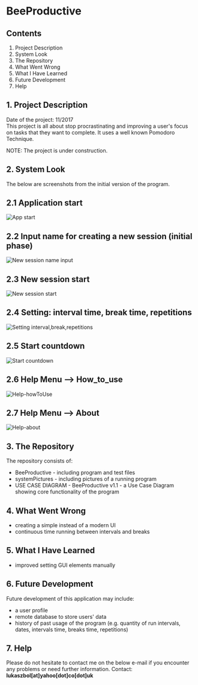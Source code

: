 # BeeProductive

## Contents

1. Project Description
2. System Look
3. The Repository
4. What Went Wrong
5. What I Have Learned
6. Future Development
7. Help


## 1. Project Description  
Date of the project: 11/2017   
This project is all about stop procrastinating and improving a user's focus on tasks that they want to complete. It uses a well known Pomodoro Technique.

NOTE: The project is under construction.


## 2. System Look  
The below are screenshots from the initial version of the program.

## 2.1 Application start
![App start](systemPictures/1-appStart.jpg)

## 2.2 Input name for creating a new session (initial phase)
![New session name input](systemPictures/2-newSessionNameInput.jpg)

## 2.3 New session start
![New session start](systemPictures/3-newSession.jpg)

## 2.4 Setting: interval time, break time, repetitions
![Setting interval,break,repetitions](systemPictures/4-settingIntervalBreakRepetitions.jpg)

## 2.5 Start countdown
![Start countdown](systemPictures/5-startCountdown.jpg)

## 2.6 Help Menu --> How_to_use
![Help-howToUse](systemPictures/6-helpHowToUse.jpg)

## 2.7 Help Menu --> About
![Help-about](systemPictures/7-helpAbout.jpg)


## 3. The Repository  
The repository consists of:
- BeeProductive - including program and test files
- systemPictures - including pictures of a running program
- USE CASE DIAGRAM - BeeProductive v1.1 - a Use Case Diagram showing core functionality of the program


## 4. What Went Wrong
- creating a simple instead of a modern UI
- continuous time running between intervals and breaks

## 5. What I Have Learned
- improved setting GUI elements manually


## 6. Future Development 
Future development of this application may include:
- a user profile
- remote database to store users' data
- history of past usage of the program (e.g. quantity of run intervals, dates, intervals time, breaks time, repetitions)

## 7. Help  
Please do not hesitate to contact me on the below e-mail if you encounter any problems or need further information.
Contact: <b>lukaszbol[at]yahoo[dot]co[dot]uk</b>

